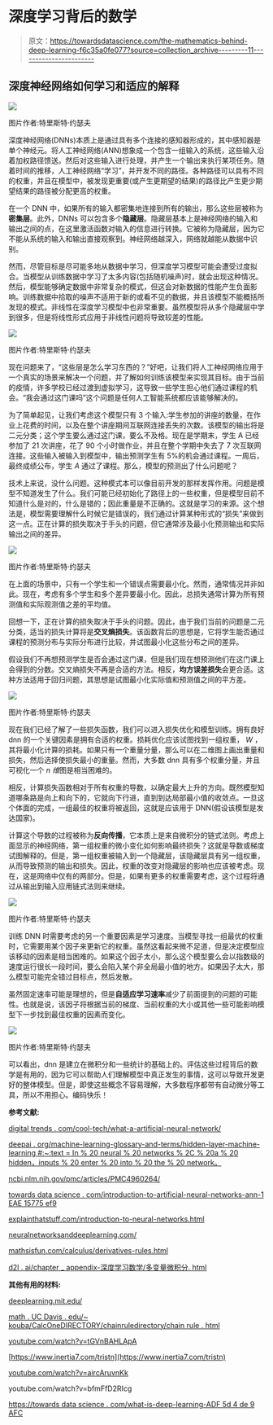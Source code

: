 # 深度学习背后的数学

> 原文：<https://towardsdatascience.com/the-mathematics-behind-deep-learning-f6c35a0fe077?source=collection_archive---------11----------------------->

## 深度神经网络如何学习和适应的解释

![](img/40e2a557d0a49ac627f38c78cfd1c178.png)

图片作者:特里斯特·约瑟夫

深度神经网络(DNNs)本质上是通过具有多个连接的感知器形成的，其中感知器是单个神经元。将人工神经网络(ANN)想象成一个包含一组输入的系统，这些输入沿着加权路径馈送。然后对这些输入进行处理，并产生一个输出来执行某项任务。随着时间的推移，人工神经网络“学习”，并开发不同的路径。各种路径可以具有不同的权重，并且在模型中，被发现更重要(或产生更期望的结果)的路径比产生更少期望结果的路径被分配更高的权重。

在一个 DNN 中，如果所有的输入都密集地连接到所有的输出，那么这些层被称为**密集层**。此外，DNNs 可以包含多个**隐藏层**。隐藏层基本上是神经网络的输入和输出之间的点，在这里激活函数对输入的信息进行转换。它被称为隐藏层，因为它不能从系统的输入和输出直接观察到。神经网络越深入，网络就越能从数据中识别。

然而，尽管目标是尽可能多地从数据中学习，但深度学习模型可能会遭受过度拟合。当模型从训练数据中学习了太多内容(包括随机噪声)时，就会出现这种情况。然后，模型能够确定数据中非常复杂的模式，但这会对新数据的性能产生负面影响。训练数据中拾取的噪声不适用于新的或看不见的数据，并且该模型不能概括所发现的模式。非线性在深度学习模型中也非常重要。虽然模型将从多个隐藏层中学到很多，但是将线性形式应用于非线性问题将导致较差的性能。

![](img/85f9ec2f482b4a7703d2fefb77990172.png)

图片作者:特里斯特·约瑟夫

现在问题来了，“这些层是怎么学习东西的？”好吧，让我们将人工神经网络应用于一个真实的场景来解决一个问题，并了解如何训练该模型来实现其目标。由于当前的疫情，许多学校已经过渡到虚拟学习，这导致一些学生担心他们通过课程的机会。“我会通过这门课吗”这个问题是任何人工智能系统都应该能够解决的。

为了简单起见，让我们考虑这个模型只有 3 个输入:学生参加的讲座的数量，在作业上花费的时间，以及在整个讲座期间互联网连接丢失的次数。该模型的输出将是二元分类；这个学生要么通过这门课，要么不及格。现在是学期末，学生 A 已经参加了 21 次讲座，花了 90 个小时做作业，并且在整个学期中失去了 7 次互联网连接。这些输入被输入到模型中，输出预测学生有 5%的机会通过课程。一周后，最终成绩公布，学生 *A* 通过了课程。那么，模型的预测出了什么问题呢？

技术上来说，没什么问题。这种模式本可以像目前开发的那样发挥作用。问题是模型不知道发生了什么。我们可能已经初始化了路径上的一些权重，但是模型目前不知道什么是对的，什么是错的；因此重量是不正确的。这就是学习的来源。这个想法是，模型需要理解什么时候它是错误的，我们通过计算某种形式的“损失”来做到这一点。正在计算的损失取决于手头的问题，但它通常涉及最小化预测输出和实际输出之间的差异。

![](img/7a735e09b9848afdcc823de35b533a0b.png)

图片作者:特里斯特·约瑟夫

在上面的场景中，只有一个学生和一个错误点需要最小化。然而，通常情况并非如此。现在，考虑有多个学生和多个差异要最小化。因此，总损失通常计算为所有预测值和实际观测值之差的平均值。

回想一下，正在计算的损失取决于手头的问题。因此，由于我们当前的问题是二元分类，适当的损失计算将是**交叉熵损失**。该函数背后的思想是，它将学生能否通过课程的预测分布与实际分布进行比较，并试图最小化这些分布之间的差异。

假设我们不再想预测学生是否会通过这门课，但是我们现在想预测他们在这门课上会得到的分数。交叉熵损失不再是合适的方法。相反，**均方误差损失**会更合适。这种方法适用于回归问题，其思想是试图最小化实际值和预测值之间的平方差。

![](img/5101888707bee32d761f108f5b625260.png)

图片作者:特里斯特·约瑟夫

现在我们已经了解了一些损失函数，我们可以进入损失优化和模型训练。拥有良好 dnn 的一个关键因素是拥有合适的权重。损耗优化应该试图找到一组权重， *W* ，其将最小化计算的损耗。如果只有一个重量分量，那么可以在二维图上画出重量和损失，然后选择使损失最小的重量。然而，大多数 dnn 具有多个权重分量，并且可视化一个 *n 维*图是相当困难的。

相反，计算损失函数相对于所有权重的导数，以确定最大上升的方向。既然模型知道哪条路是向上和向下的，它就向下行进，直到到达局部最小值的收敛点。一旦这个体面的完成，一组最佳的权重将被返回，这就是应该用于 DNN(假设该模型是发达国家)。

计算这个导数的过程被称为**反向传播**，它本质上是来自微积分的链式法则。考虑上面显示的神经网络，第一组权重的微小变化如何影响最终损失？这就是导数或梯度试图解释的。但是，第一组权重被输入到一个隐藏层，该隐藏层具有另一组权重，从而导致预测的输出和损失。因此，权重的改变对隐藏层的影响也应该被考虑。现在，这是网络中仅有的两部分。但是，如果有更多的权重需要考虑，这个过程将通过从输出到输入应用链式法则来继续。

![](img/ebd792d18b010facda120f2b6e9d45cd.png)

图片作者:特里斯特·约瑟夫

训练 DNN 时需要考虑的另一个重要因素是学习速度。当模型寻找一组最优的权重时，它需要用某个因子来更新它的权重。虽然这看起来微不足道，但是决定模型应该移动的因素是相当困难的。如果这个因子太小，那么这个模型要么会以指数级的速度运行很长一段时间，要么会陷入某个非全局最小值的地方。如果因子太大，那么模型可能完全错过目标点，然后发散。

虽然固定速率可能是理想的，但是**自适应学习速率**减少了前面提到的问题的可能性。也就是说，该因子将根据当前的梯度、当前权重的大小或其他一些可能影响模型下一步找到最佳权重的因素而变化。

![](img/39924c332b13ca6a7d72e43295923c48.png)

图片作者:特里斯特·约瑟夫

可以看出，dnn 是建立在微积分和一些统计的基础上的。评估这些过程背后的数学是有用的，因为它可以帮助人们理解模型中真正发生的事情，这可以导致开发更好的整体模型。但是，即使这些概念不容易理解，大多数程序都带有自动微分等工具，所以不用担心。编码快乐！

**参考文献:**

[digital trends . com/cool-tech/what-a-artificial-neural-network/](https://www.digitaltrends.com/cool-tech/what-is-an-artificial-neural-network/)

[deepai . org/machine-learning-glossary-and-terms/hidden-layer-machine-learning #:~:text = In % 20 neural % 20 networks % 2C % 20a % 20 hidden，inputs % 20 enter % 20 into % 20 the % 20 network。](https://deepai.org/machine-learning-glossary-and-terms/hidden-layer-machine-learning#:~:text=In%20neural%20networks%2C%20a%20hidden,inputs%20entered%20into%20the%20network.)

[ncbi.nlm.nih.gov/pmc/articles/PMC4960264/](https://www.ncbi.nlm.nih.gov/pmc/articles/PMC4960264/)

[towards data science . com/introduction-to-artificial-neural-networks-ann-1 EAE 15775 ef9](/introduction-to-artificial-neural-networks-ann-1aea15775ef9)

[explainthatstuff.com/introduction-to-neural-networks.html](https://www.explainthatstuff.com/introduction-to-neural-networks.html)

[neuralnetworksanddeeplearning.com/](http://neuralnetworksanddeeplearning.com/)

[mathsisfun.com/calculus/derivatives-rules.html](https://www.mathsisfun.com/calculus/derivatives-rules.html)

[d2l . ai/chapter _ appendix-深度学习数学/多变量微积分. html](https://d2l.ai/chapter_appendix-mathematics-for-deep-learning/multivariable-calculus.html)

**其他有用的材料:**

[deeplearning.mit.edu/](https://deeplearning.mit.edu/)

[math . UC Davis . edu/~ kouba/CalcOneDIRECTORY/chainruledirectory/chain rule . html](https://www.math.ucdavis.edu/~kouba/CalcOneDIRECTORY/chainruledirectory/ChainRule.html)

[youtube.com/watch?v=tGVnBAHLApA](https://www.youtube.com/watch?v=tGVnBAHLApA)

[https://www.inertia7.com/tristn](https://www.inertia7.com/tristn)

[youtube.com/watch?v=aircAruvnKk](https://www.youtube.com/watch?v=aircAruvnKk)

youtube.com/watch?v=bfmFfD2RIcg

[https://towards data science . com/what-is-deep-learning-ADF 5d 4 de 9 AFC](/what-is-deep-learning-adf5d4de9afc)